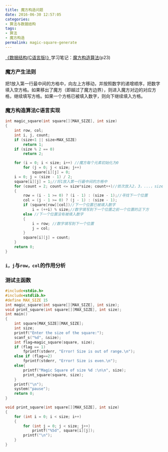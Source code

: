 ```yaml
---
title: 魔方构造问题
date: 2016-06-30 12:57:05
categories:
- 算法与数据结构
tags:
- 算法
- 魔方构造
permalink: magic-square-generate
---
```

[《数据结构(C语言版)》](https://book.douban.com/subject/1886174/)学习笔记：[魔方构造算法](http://wuxubj.cn/2016/06/30/magic-square-generate/)(p23)
<!--more-->
### 魔方产生法则
把1放入第一行最中间的方格中，向左上方移动，并按照数字的递增顺序，把数字填入空方格。如果移出了魔方（即越过了魔方边界），则进入魔方对边的对应方格，继续填写方格。如果一个方格已被填入数字，则向下继续填入方格。
### 魔方构造算法C语言实现
```cpp
int magic_square(int square[][MAX_SIZE], int size)
{
	int row, col;
	int i, j, count;
	if (size<1 || size>MAX_SIZE)
		return 1;
	if (size % 2 == 0)
		return 2;

	for (i = 0; i < size; i++) //魔方每个元素初始化为0
		for (j = 0; j < size; j++)
			square[i][j] = 0;
	i = 0; j = (size - 1) / 2;
	square[i][j] = 1;//将1放入第一行最中间的方格中
	for (count = 2; count <= size*size; count++)//依次放入2，3，...，size*size
	{
		row = (i - 1 >= 0) ? (i - 1) : (size - 1);//寻找下一个位置
		col = (j - 1 >= 0) ? (j - 1) : (size - 1);
		if (square[row][col])//下一个位置已被填入数字
			i = (++i) % size;//数字填写到下一个位置之前一个位置的正下方
		else //下一个位置没有被填入数字
		{
			i = row; //数字填写到下一个位置
			j = col;
		}
		square[i][j] = count;
	}
	return 0;
}

```

### ``i，j``与``row，col``的作用分析

### 测试主函数
```cpp
#include<stdio.h>
#include<stdlib.h>
#define MAX_SIZE 15
int magic_square(int square[][MAX_SIZE], int size);
void print_square(int square[][MAX_SIZE], int size);
int main()
{
	int square[MAX_SIZE][MAX_SIZE];
	int size;
	printf("Enter the size of the square:");
	scanf_s("%d", &size);
	int flag=magic_square(square, size);
	if (flag == 1)
		fprintf(stderr, "Error! Size is out of range.\n");
	else if (flag==2)
		fprintf(stderr, "Error! Size is even.\n");
	else{
		printf("Magic Square of size %d :\n\n", size);
		print_square(square, size);
	}
	printf("\n");
	system("pause");
	return 0;
}

void print_square(int square[][MAX_SIZE], int size)
{
	for (int i = 0; i < size; i++)
	{
		for (int j = 0; j < size; j++)
			printf("%5d", square[i][j]);
		printf("\n");
	}
}
```